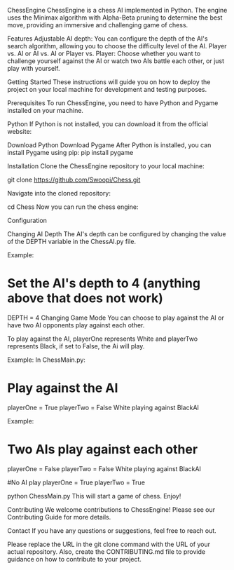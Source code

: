 
ChessEngine
ChessEngine is a chess AI implemented in Python. The engine uses the Minimax algorithm with Alpha-Beta pruning to determine the best move, providing an immersive and challenging game of chess.

Features
Adjustable AI depth: You can configure the depth of the AI's search algorithm, allowing you to choose the difficulty level of the AI.
Player vs. AI or AI vs. AI or Player vs. Player: Choose whether you want to challenge yourself against the AI or watch two AIs battle each other, or just play with yourself.

Getting Started
These instructions will guide you on how to deploy the project on your local machine for development and testing purposes.

Prerequisites
To run ChessEngine, you need to have Python and Pygame installed on your machine.

Python
If Python is not installed, you can download it from the official website:

Download Python
Download Pygame
After Python is installed, you can install Pygame using pip:
pip install pygame



Installation
Clone the ChessEngine repository to your local machine:

git clone https://github.com/Swoopi/Chess.git


Navigate into the cloned repository:

cd Chess
Now you can run the chess engine:


Configuration


Changing AI Depth
The AI's depth can be configured by changing the value of the DEPTH variable in the ChessAI.py file.

Example:

# Set the AI's depth to 4  (anything above that does not work) 
DEPTH = 4
Changing Game Mode
You can choose to play against the AI or have two AI opponents play against each other.

To play against the AI, playerOne represents White and playerTwo represents Black, if set to False, the Ai will play.

Example:
In ChessMain.py:

# Play against the AI
playerOne = True
playerTwo = False
White playing against BlackAI

Example:


# Two AIs play against each other
playerOne = False
playerTwo = False
White playing against BlackAI

#No AI play
playerOne = True
playerTwo = True


python ChessMain.py
This will start a game of chess. Enjoy!

Contributing
We welcome contributions to ChessEngine! Please see our Contributing Guide for more details.

Contact
If you have any questions or suggestions, feel free to reach out.

Please replace the URL in the git clone command with the URL of your actual repository. Also, create the CONTRIBUTING.md file to provide guidance on how to contribute to your project.

